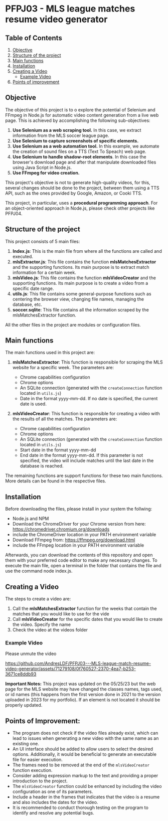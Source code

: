 # PFPJ03 - MLS league matches resume video generator
## Table of Contents
1. [Objective](#objective)
2. [Structure of the project](#Structure-of-the-project)
3. [Main functions](#Main-functions)
4. [Installation](#Installation)
5. [Creating a Video](#Creating-a-Video)
   - [Example Video](#Example-Video)
6. [Points of improvement](#Points-of-improvement)

## Objective

The objective of this project is to o explore the potential of Selenium and FFmpeg in Node.js for automatic video content generation from a live web page. This is achieved by accomplishing the following sub-objectives:
1. **Use Selenium as a web scraping tool.** In this case, we extract information from the MLS soccer league page.
2. **Use Selenium to capture screenshots of specific elements.**
3. **Use Selenium as a web automation tool.** In this example, we automate the creation of sound files on a TTS (Text To Speach) web page.
4. **Use Selenium to handle shadow-root elements**. In this case the browser's download page and after that manipulate downloaded files using Java Script in Node.js.
5. **Use FFmpeg for video creation.**

This project's objective is not to generate high-quality videos, for this, several changes should be done to the project, between them using a TTS API, such as the ones provided by Google, Amazon, or Cooki TTS.

This project, in particular, uses a **procedural programming approach**. For an object-oriented approach in Node.js, please check other projects like PFPJ04.

## Structure of the project

This project consists of 5 main files:
1. **Index.js**: This is the main file from where all the functions are called and executed.
2. **mlsExtractor.js**: This file contains the function **mlsMatchesExtractor** and the supporting functions. Its main purpose is to extract match information for a certain week.
3. **mlsVideo.js**: This file contains the function **mlsVideoCreator** and the supporting functions. Its main purpose is to create a video from a specific date range.
4. **utils.js**: This file contains some general-purpose functions such as centering the browser view, changing file names, managing the database, etc.
5. **soccer.sqlite**: This file contains all the information scraped by the mlsMatchesExtractor function.

All the other files in the project are modules or configuration files.

## Main functions
The main functions used in this project are:

1. **mlsMatchesExtractor**: This function is responsible for scraping the MLS website for a specific week. The parameters are:
   - Chrome capabilities configuration
   - Chrome options
   - An SQLite connection (generated with the `createConnection` function located in `utils.js`)
   - Date in the format yyyy-mm-dd. If no date is specified, the current date is used.

2. **mlsVideoCreator**: This function is responsible for creating a video with the results of all the matches. The parameters are:
   - Chrome capabilities configuration
   - Chrome options
   - An SQLite connection (generated with the `createConnection` function located in `utils.js`)
   - Start date in the format yyyy-mm-dd
   - End date in the format yyyy-mm-dd. If this parameter is not specified, the video will include matches until the last date in the database is reached.

The remaining functions are support functions for these two main functions. More details can be found in the respective files.

## Installation
Before downloading the files, please install in your system the follwing:
- Node.js and NPM
- Download the ChromeDriver for your Chrome version from here: https://chromedriver.chromium.org/downloads
- include the ChromeDriver location in your PATH environment variable
- Download FFmpeg from: https://ffmpeg.org/download.html
- include the FFmpeg location in your PATH environment variable

Afterwards, you can download the contents of this repository and open them with your preferred code editor to make any necessary changes. To execute the main file, open a terminal in the folder that contains the file and use the command node index.js. 

## Creating a Video
The steps to create a video are:
1. Call the **mlsMatchesExtractor** function for the weeks that contain the matches that you would like to use for the vide
2. Call **mlsVideoCreator** for the specific dates that you would like to create the video. Specify the name
3. Check the video at the videos folder

### Example Video
Please unmute the video

https://github.com/AndresLDF/PFPJ03---MLS-league-match-resume-video-generator/assets/71279108/0f760527-2370-4ea7-b253-3671ce8ddb93

**Important Notes:** This project was updated on the 05/25/23 but the web page for the MLS website may have changed the classes names, tags used, or id names (this happens from the first version done in 2021 to the version uploaded in 2023 for my portfolio). If an element is not located it should be properly updated.


## Points of Improvement:
- The program does not check if the video files already exist, which can lead to issues when generating a new video with the same name as an existing one.
- An UI interface should be added to allow users to select the desired options. Additionally, it would be beneficial to generate an executable file for easier execution.
- The frames need to be removed at the end of the `mlsVideoCreator` function execution.
- Consider adding expression markup to the text and providing a proper introduction to the project.
- The `mlsVideoCreator` function could be enhanced by including the video configuration as one of its parameters.
- Include a header in the frames that indicates that the video is a resume and also includes the dates for the video.
- It is recommended to conduct thorough testing on the program to identify and resolve any potential bugs.


